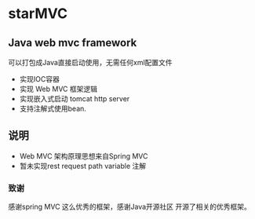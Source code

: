 # starMVC

## Java web mvc framework 
可以打包成Java直接启动使用，无需任何xml配置文件

* 实现IOC容器
* 实现 Web MVC 框架逻辑 
* 实现嵌入式启动 tomcat http server
* 支持注解式使用bean.

## 说明
- Web MVC 架构原理思想来自Spring MVC
- 暂未实现rest request path variable 注解

### 致谢
感谢spring MVC 这么优秀的框架，感谢Java开源社区 开源了相关的优秀框架。
